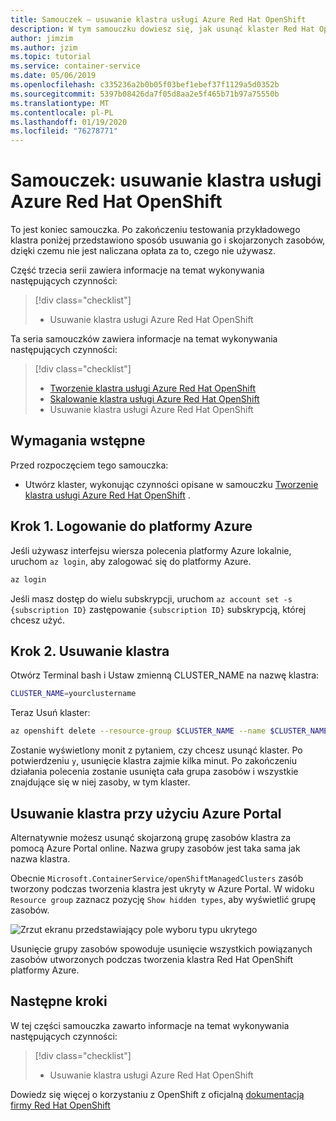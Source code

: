 ```yaml
---
title: Samouczek — usuwanie klastra usługi Azure Red Hat OpenShift
description: W tym samouczku dowiesz się, jak usunąć klaster Red Hat OpenShift platformy Azure przy użyciu interfejsu wiersza polecenia platformy Azure
author: jimzim
ms.author: jzim
ms.topic: tutorial
ms.service: container-service
ms.date: 05/06/2019
ms.openlocfilehash: c335236a2b0b05f03bef1ebef37f1129a5d0352b
ms.sourcegitcommit: 5397b08426da7f05d8aa2e5f465b71b97a75550b
ms.translationtype: MT
ms.contentlocale: pl-PL
ms.lasthandoff: 01/19/2020
ms.locfileid: "76278771"
---
```

# <a name="tutorial-delete-an-azure-red-hat-openshift-cluster"></a>Samouczek: usuwanie klastra usługi Azure Red Hat OpenShift

To jest koniec samouczka. Po zakończeniu testowania przykładowego klastra poniżej przedstawiono sposób usuwania go i skojarzonych zasobów, dzięki czemu nie jest naliczana opłata za to, czego nie używasz.

Część trzecia serii zawiera informacje na temat wykonywania następujących czynności:

> [!div class="checklist"]
> * Usuwanie klastra usługi Azure Red Hat OpenShift

Ta seria samouczków zawiera informacje na temat wykonywania następujących czynności:
> [!div class="checklist"]
> * [Tworzenie klastra usługi Azure Red Hat OpenShift](tutorial-create-cluster.md)
> * [Skalowanie klastra usługi Azure Red Hat OpenShift](tutorial-scale-cluster.md)
> * Usuwanie klastra usługi Azure Red Hat OpenShift

## <a name="prerequisites"></a>Wymagania wstępne

Przed rozpoczęciem tego samouczka:

* Utwórz klaster, wykonując czynności opisane w samouczku [Tworzenie klastra usługi Azure Red Hat OpenShift](tutorial-create-cluster.md) .

## <a name="step-1-sign-in-to-azure"></a>Krok 1. Logowanie do platformy Azure

Jeśli używasz interfejsu wiersza polecenia platformy Azure lokalnie, uruchom `az login`, aby zalogować się do platformy Azure.

```bash
az login
```

Jeśli masz dostęp do wielu subskrypcji, uruchom `az account set -s {subscription ID}` zastępowanie `{subscription ID}` subskrypcją, której chcesz użyć.

## <a name="step-2-delete-the-cluster"></a>Krok 2. Usuwanie klastra

Otwórz Terminal bash i Ustaw zmienną CLUSTER_NAME na nazwę klastra:

```bash
CLUSTER_NAME=yourclustername
```

Teraz Usuń klaster:

```bash
az openshift delete --resource-group $CLUSTER_NAME --name $CLUSTER_NAME
```

Zostanie wyświetlony monit z pytaniem, czy chcesz usunąć klaster. Po potwierdzeniu `y`, usunięcie klastra zajmie kilka minut. Po zakończeniu działania polecenia zostanie usunięta cała grupa zasobów i wszystkie znajdujące się w niej zasoby, w tym klaster.

## <a name="deleting-a-cluster-using-the-azure-portal"></a>Usuwanie klastra przy użyciu Azure Portal

Alternatywnie możesz usunąć skojarzoną grupę zasobów klastra za pomocą Azure Portal online. Nazwa grupy zasobów jest taka sama jak nazwa klastra.

Obecnie `Microsoft.ContainerService/openShiftManagedClusters` zasób tworzony podczas tworzenia klastra jest ukryty w Azure Portal. W widoku `Resource group` zaznacz pozycję `Show hidden types`, aby wyświetlić grupę zasobów.

![Zrzut ekranu przedstawiający pole wyboru typu ukrytego](./media/aro-portal-hidden-type.png)

Usunięcie grupy zasobów spowoduje usunięcie wszystkich powiązanych zasobów utworzonych podczas tworzenia klastra Red Hat OpenShift platformy Azure.

## <a name="next-steps"></a>Następne kroki

W tej części samouczka zawarto informacje na temat wykonywania następujących czynności:
> [!div class="checklist"]
> * Usuwanie klastra usługi Azure Red Hat OpenShift

Dowiedz się więcej o korzystaniu z OpenShift z oficjalną [dokumentacją firmy Red Hat OpenShift](https://docs.openshift.com/aro/welcome/index.html)
